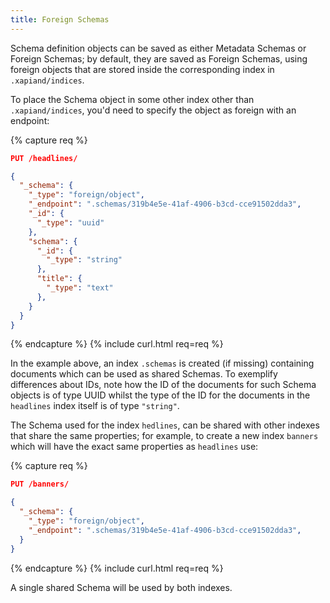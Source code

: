 ```yaml
---
title: Foreign Schemas
---
```


Schema definition objects can be saved as either Metadata Schemas or Foreign
Schemas; by default, they are saved as Foreign Schemas, using foreign objects
that are stored inside the corresponding index in `.xapiand/indices`.

To place the Schema object in some other index other than `.xapiand/indices`,
you'd need to specify the object as foreign with an endpoint:

{% capture req %}

```json
PUT /headlines/

{
  "_schema": {
    "_type": "foreign/object",
    "_endpoint": ".schemas/319b4e5e-41af-4906-b3cd-cce91502dda3",
    "_id": {
      "_type": "uuid"
    },
    "schema": {
      "_id": {
        "_type": "string"
      },
      "title": {
        "_type": "text"
      },
    }
  }
}
```
{% endcapture %}
{% include curl.html req=req %}

In the example above, an index `.schemas` is created (if missing) containing
documents which can be used as shared Schemas. To exemplify differences about
IDs, note how the ID of the documents for such Schema objects is of type UUID
whilst the type of the ID for the documents in the `headlines` index itself is
of type `"string"`.

The Schema used for the index `hedlines`, can be shared with other indexes that
share the same properties; for example, to create a new index `banners` which
will have the exact same properties as `headlines` use:

{% capture req %}

```json
PUT /banners/

{
  "_schema": {
    "_type": "foreign/object",
    "_endpoint": ".schemas/319b4e5e-41af-4906-b3cd-cce91502dda3",
  }
}
```
{% endcapture %}
{% include curl.html req=req %}

A single shared Schema will be used by both indexes.
